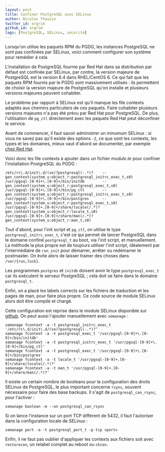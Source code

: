 ```yaml
---
layout: post
title: Confiner PostgreSQL avec SELinux
author: Nicolas Thauvin
twitter_id: orgrim
github_id: orgrim
tags: [PostgreSQL, SELinux, sécurité]
---
```


Lorsqu'on utilise les paquets RPM du PGDG, les instances PostgreSQL ne
sont pas confinées par SELinux, voici comment configurer son système
pour remédier à cela.

<!--MORE-->

L'installation de PostgreSQL fournie par Red Hat dans sa distribution
par défaut est confinée par SELinux, par contre, la version majeure de
PostgreSQL est la version 8.4 dans RHEL/CentOS 6. Ce qui fait que les
paquets RPM fournis par le PGDG sont massivement utilisés : ils
permettent de choisir la version majeure de PostgreSQL qu'on installe
et plusieurs versions majeures peuvent cohabiter.

Le problème par rapport à SELinux est qu'il manque les file contexts
adaptés aux chemins particuliers de ces paquets. Faire cohabiter
plusieurs versions majeures n'a pas été prévu par Red Hat pour
PostgreSQL. De plus, l'utilisation de `pg_ctl` directement avec les
paquets Red Hat peut déconfiner le service.

Avant de commencer, il faut savoir administrer un minumum SELinux : si
vous ne savez pas qu'il existe des options `-Z`, ce que sont les
contexts, les types et les domaines, mieux vaut d'abord se documenter,
par exemple [chez Red Hat].

Voici donc les file contexts à ajouter dans un fichier *module.te* pour
confiner l'installation PostgreSQL du PGDG :

    /etc/rc\.d/init\.d/(se)?postgresql(-.*)?    --  gen_context(system_u:object_r:postgresql_initrc_exec_t,s0)
    /usr/pgsql-[0-9]+\.[0-9]+/bin/initdb        --  gen_context(system_u:object_r:postgresql_exec_t,s0)
    /usr/pgsql-[0-9]+\.[0-9]+/bin/pg_ctl        --  gen_context(system_u:object_r:postgresql_initrc_exec_t,s0)
    /usr/pgsql-[0-9]+\.[0-9]+/bin/postgres      --  gen_context(system_u:object_r:postgresql_exec_t,s0)
    /usr/pgsql-[0-9]+.[0-9]+/share/locale(/.*)?	    gen_context(system_u:object_r:locale_t,s0)
    /usr/pgsql-[0-9]+.[0-9]+/share/man(/.*)?        gen_context(system_u:object_r:man_t,s0)

Tout d'abord, pour l'init script et `pg_ctl`, on utilise le type
`postgresql_initrc_exec_t`, c'est ce qui permet de lancer PostgreSQL
dans le domaine confiné `postgresql_t` au boot, via l'init script, et
manuellement. La méthode la plus propre est de toujours utiliser
l'init script, idéalement par l'intermédiaire de `run_init` pour
démarrer, arrêter ou redémarrer le postmaster. On évite alors de
laisser trainer des choses dans `/var/{run,lock}`.

Les programmes `postgres` et `initdb` doivent avoir le type
`postgresql_exec_t` car ils exécutent le serveur PostgreSQL ; cela
doit se faire dans le domaine `postgresql_t`.

Enfin, on a placé les labels corrects sur les fichiers de traduction
et les pages de man, pour faire plus propre. Ce code source de module
SELinux alors doit être compilé et chargé.

Cette configuration est reprise dans le module SELinux disponible sur
[github]. On peut aussi l'ajouter manuellement avec `semanage` :

    semanage fcontext -a -t postgresql_initrc_exec_t '/etc/rc\.d/init\.d/(se)?postgresql(-.*)?'
    semanage fcontext -a -t postgresql_exec_t '/usr/pgsql-[0-9]+\.[0-9]+/bin/initdb'
    semanage fcontext -a -t postgresql_initrc_exec_t '/usr/pgsql-[0-9]+\.[0-9]+/bin/pg_ctl'
    semanage fcontext -a -t postgresql_exec_t '/usr/pgsql-[0-9]+\.[0-9]+/bin/postgres'
    semanage fcontext -a -t locale_t '/usr/pgsql-[0-9]+.[0-9]+/share/locale(/.*)?'
    semanage fcontext -a -t man_t '/usr/pgsql-[0-9]+.[0-9]+/share/man(/.*)?'

Il existe un certain nombre de booleans pour la configuration des
droits SELinux de PostgreSQL, le plus important concerne `rsync`,
souvent nécessaire pour faire des base backups. Il s'agit de
`postgresql_can_rsync`, pour l'activer :

    semanage boolean -m --on postgresql_can_rsync

Si on lance l'instance sur un port TCP différent de 5432, il faut
l'autoriser dans la configuration locale de SELinux :

    semanage port -a -t postgresql_port_t -p tcp <port>

Enfin, il ne faut pas oublier d'appliquer les contexts aux fichiers
soit avec `restorecon`, un relabel complet au reboot ou `chcon`.

[github]: https://github.com/dalibo/selinux-pgsql-pgdg
[chez Red Hat]: https://access.redhat.com/documentation/en-US/Red_Hat_Enterprise_Linux/6/html/Security-Enhanced_Linux/index.html
